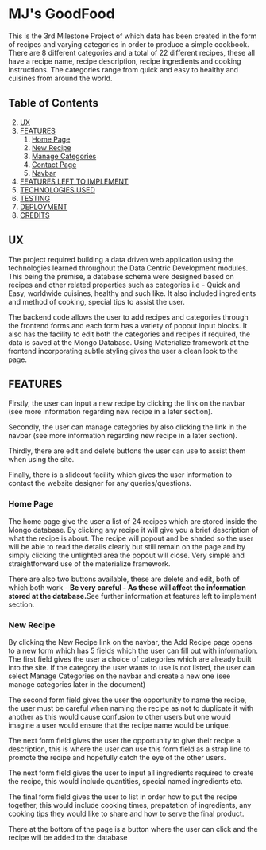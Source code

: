 <h1>
<a id="user-content-MJ's-GoodFood" class="anchor" aria-hidden="true" href="#MJ's-GoodFood"></a>
MJ's GoodFood</h1>

<p>This is the 3rd Milestone Project of which data has been created in the form of recipes and varying categories in order to produce a simple cookbook.  There are 8 different categories and a total of 22 different recipes, these all have a recipe name, recipe description, recipe ingredients and cooking instructions.  The categories range from quick and easy to healthy and cuisines from around the world.</p>

<h2>
<a id="user-content-table-of-contents" class="anchor" area-hidden="true" href="#table-of-contents"></a>
Table of Contents</h2>
<ol start="2">
    <li>
    <a href="#ux">UX</a>
    </li>
    <li>
    <a href="#features">FEATURES</a>
        <ol>
    <li>
    <a href="#home-page">Home Page</a>
    </li>
    <li>
    <a href="#new-recipe">New Recipe</a>
    </li>
    <li>
    <a href="#manage-categories">Manage Categories</a>
    </li>
    <li>
    <a href="#contact-page">Contact Page</a>
    </li>
    <li>
    <a href="navbar">Navbar</a>
    </li>
        </ol>
    <li>
    <a href="#features-left-to-implement">FEATURES LEFT TO IMPLEMENT</a>
    </li>
    <li>
    <a href="#technologies-used">TECHNOLOGIES USED</a>
    </li>
    <li>
    <a href="#testing">TESTING</a>
    </li>
    <li>
    <a href="#deployment">DEPLOYMENT</a>
    </li>
    <li>
    <a href="#credits">CREDITS</a>
    </li>
</ol>
<h2>
    <a id="user-content-ux" class="anchor" aria-hidden="true" href="#ux"></a>
UX
</h2>

<p>The project required building a data driven web application using the technologies learned throughout the Data Centric Development modules.  This being the premise, a database schema were designed based on recipes and other related properties such as categories i.e - Quick and Easy, worldwide cuisines, healthy and such like.  It also included ingredients and method of cooking, special tips to assist the user.</p>
<p>The backend code allows the user to add recipes and categories through the frontend forms and each form has a variety of popout input blocks.  It also has the facility to edit both the categories and recipes if required, the data is saved at the Mongo Database.  Using Materialize framework at the frontend incorporating subtle styling gives the user a clean look to the page.</P>

<h2>
    <a id="user-content-features" class="anchor" aria-hidden="true" href="#features"></a>
FEATURES
</h2>

<p>Firstly, the user can input a new recipe by clicking the link on the navbar (see more information regarding new recipe in a later section).</p>
<p>Secondly, the user can manage categories by also clicking the link in the navbar (see more information regarding new recipe in a later section).</p>
<p>Thirdly, there are edit and delete buttons the user can use to assist them when using the site.</p>
<p>Finally, there is a slideout facility which gives the user information to contact the website designer for any queries/questions.</p>

<h3>
    <a id="user-content-home-page" class="anchor" aria-hidden="true" href="#home-page"></a>
Home Page
</h3>

<p>The home page give the user a list of 24 recipes which are stored inside the Mongo database.  By clicking any recipe it will give you a brief description of what the recipe is about.  The recipe will popout and be shaded so the user will be able to read the details clearly but still remain on the page and by simply clicking the unlighted area the popout will close.  Very simple and straightforward use of the materialize framework.</p>
<p>There are also two buttons available, these are delete and edit, both of which both work - <strong>Be very careful - As these will affect the information stored at the database.</strong>See further information at features left to implement section.</p>

<h3>
    <a id="user-content-new-recipe" class="anchor" aria-hidden="true" href="#new-recipe"></a>
New Recipe
</h3>

<p>By clicking the New Recipe link on the navbar, the Add Recipe page opens to a new form which has 5 fields which the user can fill out with information.  The first field gives the user a choice of categories which are already built into the site.  If the category the user wants to use is not listed, the user can select Manage Categories on the navbar and create a new one (see manage categories later in the document)</p>
<p>The second form field gives the user the opportunity to name the recipe,  the user must be careful when naming the recipe as not to duplicate it with another as this would cause confusion to other users but one would imagine a user would ensure that the recipe name would be unique.</p>
<p>The next form field gives the user the opportunity to give their recipe a description, this is where the user can use this form field as a strap line to promote the recipe and hopefully catch the eye of the other users.</p>
<p>The next form field gives the user to input all ingredients required to create the recipe, this would include quantities, special named ingredients etc.</p>
<p>The final form field gives the user to list in order how to put the recipe together, this would include cooking times, prepatation of ingredients, any cooking tips they would like to share and how to serve the final product.</p>
<p>There at the bottom of the page is a button where the user can click and the recipe will be added to the database</p>

<h3>
    <a id="user-content-manage-categories" class="anchor" aria-hidden="true" href="#manage-categories"></a>
</h3>

<p>


